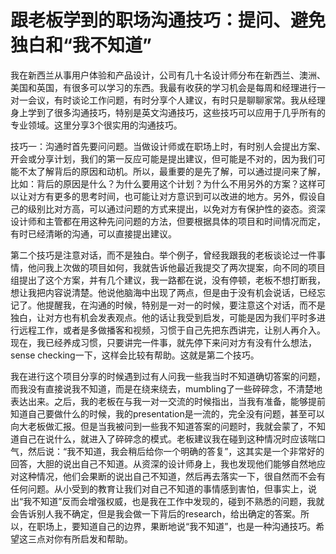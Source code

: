 # 跟老板学到的职场沟通技巧：提问、避免独白和“我不知道”

我在新西兰从事用户体验和产品设计，公司有几十名设计师分布在新西兰、澳洲、美国和英国，有很多可以学习的东西。我最有收获的学习机会是每周和经理进行一对一会议，有时谈论工作问题，有时分享个人建议，有时只是聊聊家常。我从经理身上学到了很多沟通技巧，特别是英文沟通技巧，这些技巧可以应用于几乎所有的专业领域。这里分享3个很实用的沟通技巧。

技巧一：沟通时首先要问问题。当做设计师或在职场上时，有时别人会提出方案、开会或分享计划，我们的第一反应可能是提出建议，但可能是不对的，因为我们可能不太了解背后的原因和动机。所以，最重要的是先了解，可以通过提问来了解，比如：背后的原因是什么？为什么要用这个计划？为什么不用另外的方案？这样可以让对方有更多的思考时间，也可能让对方意识到可以改进的地方。另外，假设自己的级别比对方高，可以通过问题的方式来提出，以免对方有保护性的姿态。资深设计师和主管都在用这种先问问题的方法，但要根据具体的项目和时间情况而定，有时已经清晰的沟通，可以直接提出建议。

第二个技巧是注意对话，而不是独白。举个例子，曾经我跟我的老板谈论过一件事情，他问我上次做的项目如何，我就告诉他最近我提交了两次提案，向不同的项目组提出了这个方案，并有几个建议，我一路都在说，没有停顿，老板不想打断我，想让我把内容说清楚。他说他脑海中出现了两点，但是由于没有机会说话，已经忘记了。他提醒我，在沟通的时候，特别是一对一的时候，要注意这个对话，而不是独白，让对方也有机会发表观点。他的话让我受到启发，可能是因为我们平时多进行远程工作，或者是多做播客和视频，习惯于自己先把东西讲完，让别人再介入。现在，我已经养成习惯，只要讲完一件事，就先停下来问对方有没有什么想法，sense checking一下，这样会比较有帮助。这就是第二个技巧。

我在进行这个项目分享的时候遇到过有人问我一些我当时不知道确切答案的问题，而我没有直接说我不知道，而是在绕来绕去，mumbling了一些碎碎念，不清楚地表达出来。之后，我的老板在与我一对一交流的时候指出，当我有准备，能够提前知道自己要做什么的时候，我的presentation是一流的，完全没有问题，甚至可以向大老板做汇报。但是当我被问到一些我不知道答案的问题时，我就会蒙了，不知道自己在说什么，就进入了碎碎念的模式。老板建议我在碰到这种情况时应该喘口气，然后说：“我不知道，我会稍后给你一个明确的答复”，这其实是一个非常好的回答，大胆的说出自己不知道。从资深的设计师身上，我也发现他们能够自然地应对这种情况，他们会果断的说出自己不知道，然后再去落实一下，很自然而不会有任何问题。从小受到的教育让我们对自己不知道的事情感到害怕，但事实上，说出“我不知道”反而会增强权威，也是我在工作中发现的，碰到不熟悉的问题，我就会告诉别人我不确定，但是我会做一下背后的research，给出确定的答案。所以，在职场上，要知道自己的边界，果断地说“我不知道”，也是一种沟通技巧。希望这三点对你有所启发和帮助。